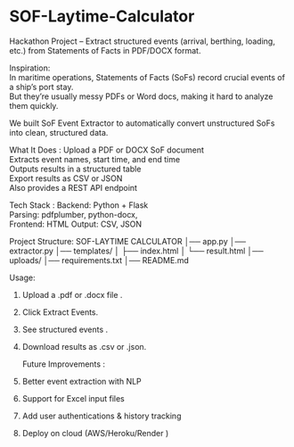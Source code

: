 # SOF-Laytime-Calculator
 Hackathon Project – Extract structured events (arrival, berthing, loading, etc.) from Statements of Facts in PDF/DOCX format.  

Inspiration:  
In maritime operations, Statements of Facts (SoFs) record crucial events of a ship’s port stay.  
But they’re usually messy PDFs or Word docs, making it hard to analyze them quickly.  

We built SoF Event Extractor to automatically convert unstructured SoFs into clean, structured data.  



What It Does  :
 Upload a PDF or DOCX SoF document  
 Extracts event names, start time, and end time  
 Outputs results in a structured table  
 Export results as CSV or JSON  
 Also provides a REST API endpoint  


Tech Stack : 
Backend: Python + Flask  
Parsing: pdfplumber, python-docx,  
Frontend: HTML
Output: CSV, JSON  

 Project Structure:
SOF-LAYTIME CALCULATOR
│── app.py
│── extractor.py 
│── templates/ 
│ ├── index.html
│ └── result.html
│── uploads/ 
│── requirements.txt 
│── README.md 


Usage:
1. Upload a .pdf or .docx file .
2. Click Extract Events.
3. See structured events .
4. Download results as .csv or .json.
   
   Future Improvements :
1.  Better event extraction with NLP
2.  Support for Excel input files
3.  Add user authentications & history tracking
4.  Deploy on cloud (AWS/Heroku/Render ) 

